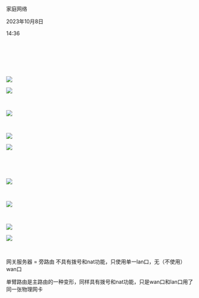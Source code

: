 家庭网络

2023年10月8日

14:36

 

 

 

![](005_家庭网络_000.png)

![](005_家庭网络_001.png)

 

![](005_家庭网络_002.png)

 

![](005_家庭网络_003.png)

![](005_家庭网络_004.png)

 

 

![](005_家庭网络_005.png)

 

![](005_家庭网络_006.png)

 

![](005_家庭网络_007.png)

![](005_家庭网络_008.png)

 

网关服务器 = 旁路由 不具有拨号和nat功能，只使用单一lan口，无（不使用）wan口

单臂路由是主路由的一种变形，同样具有拨号和nat功能，只是wan口和lan口用了同一张物理网卡
